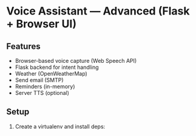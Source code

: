 # Voice Assistant — Advanced (Flask + Browser UI)

## Features
- Browser-based voice capture (Web Speech API)
- Flask backend for intent handling
- Weather (OpenWeatherMap)
- Send email (SMTP)
- Reminders (in-memory)
- Server TTS (optional)

## Setup
1. Create a virtualenv and install deps:
